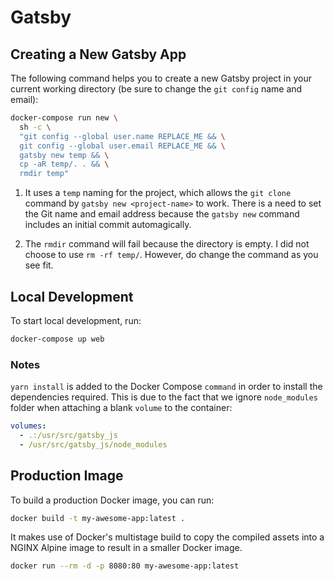 # Gatsby

## Creating a New Gatsby App

The following command helps you to create a new Gatsby project in your current
working directory (be sure to change the `git config` name and email):

```sh
docker-compose run new \
  sh -c \
  "git config --global user.name REPLACE_ME && \
  git config --global user.email REPLACE_ME && \
  gatsby new temp && \
  cp -aR temp/. . && \
  rmdir temp"
```

1. It uses a `temp` naming for the project, which allows the `git clone` command
   by `gatsby new <project-name>` to work. There is a need to set the Git name
   and email address because the `gatsby new` command includes an initial commit
   automagically.

2. The `rmdir` command will fail because the directory is empty. I did not
   choose to use `rm -rf temp/`. However, do change the command as you see fit.

## Local Development

To start local development, run:

```sh
docker-compose up web
```

### Notes

`yarn install` is added to the Docker Compose `command` in order to install the
dependencies required. This is due to the fact that we ignore `node_modules`
folder when attaching a blank `volume` to the container:

```yaml
volumes:
  - .:/usr/src/gatsby_js
  - /usr/src/gatsby_js/node_modules
```

## Production Image

To build a production Docker image, you can run:

```sh
docker build -t my-awesome-app:latest .
```

It makes use of Docker's multistage build to copy the compiled assets into a
NGINX Alpine image to result in a smaller Docker image.

```sh
docker run --rm -d -p 8080:80 my-awesome-app:latest
```
